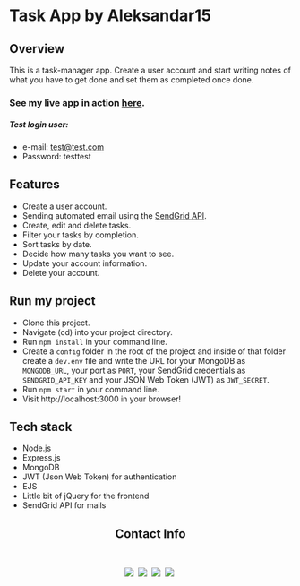 # Task App by Aleksandar15

## Overview

This is a task-manager app. Create a user account and start writing notes of what you have to get done and set them as completed once done.

### See my live app in action [here](https://task-manager-app-alek.onrender.com).

##### Test login user:

- e-mail: test@test.com
- Password: testtest

## Features

- Create a user account.
- Sending automated email using the [SendGrid API](https://sendgrid.com/docs/API_Reference/index.html).
- Create, edit and delete tasks.
- Filter your tasks by completion.
- Sort tasks by date.
- Decide how many tasks you want to see.
- Update your account information.
- Delete your account.

## Run my project

- Clone this project.
- Navigate (cd) into your project directory.
- Run `npm install` in your command line.
- Create a `config` folder in the root of the project and inside of that folder create a `dev.env` file and write the URL for your MongoDB as `MONGODB_URL`, your port as `PORT`, your SendGrid credentials as `SENDGRID_API_KEY` and your JSON Web Token (JWT) as `JWT_SECRET`.
- Run `npm start` in your command line.
- Visit http://localhost:3000 in your browser!

## Tech stack

- Node.js
- Express.js
- MongoDB
- JWT (Json Web Token) for authentication
- EJS
- Little bit of jQuery for the frontend
- SendGrid API for mails

<h2 align='center'>Contact Info</h2>
<br/>
<p align='center'>
    <a href="https://instagram.com/aleksandarr15"><img src="https://img.shields.io/badge/instagram.com-@aleksandarr15-red?style=flat&logo=instagram"></a>&nbsp;
    <a href="mailto:aleksandarangelov15@hotmail.com"><img src="https://img.shields.io/badge/email-aleksandarangelov15@hotmail.com-black?style=flat&logo=gmail"></a>&nbsp;
    <a href="https://aleksandar15.github.io/portfolio"><img src="https://img.shields.io/badge/portfolio-aleksandar15.github.io-green?style=flat"></a>&nbsp;
    <a href="https://www.linkedin.com/in/aleksandar15"><img src="https://img.shields.io/badge/linkedin-aleksandar15.github.io-blue?style=flat&logo=linkedin"></a>&nbsp;
</p>
